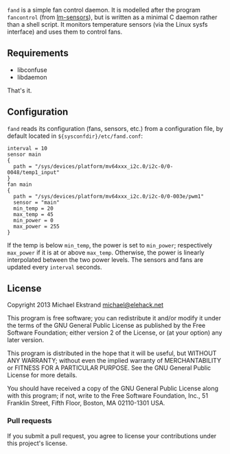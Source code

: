 `fand` is a simple fan control daemon.  It is modelled after the
program `fancontrol` (from [lm-sensors](http://www.lm-sensors.org/)),
but is written as a minimal C daemon rather than a shell script.  It
monitors temperature sensors (via the Linux sysfs interface) and uses
them to control fans.

## Requirements

- libconfuse
- libdaemon
  
That's it.

## Configuration

`fand` reads its configuration (fans, sensors, etc.) from a
configuration file, by default located in
`${sysconfdir}/etc/fand.conf`:

```
interval = 10
sensor main
{
  path = "/sys/devices/platform/mv64xxx_i2c.0/i2c-0/0-0048/temp1_input"
}
fan main
{
  path = "/sys/devices/platform/mv64xxx_i2c.0/i2c-0/0-003e/pwm1"
  sensor = "main"
  min_temp = 20
  max_temp = 45
  min_power = 0
  max_power = 255
}
```

If the temp is below `min_temp`, the power is set to `min_power`;
respectively `max_power` if it is at or above `max_temp`.  Otherwise,
the power is linearly interpolated between the two power levels.  The
sensors and fans are updated every `interval` seconds.

## License

Copyright 2013 Michael Ekstrand <michael@elehack.net>

This program is free software; you can redistribute it and/or modify
it under the terms of the GNU General Public License as published by
the Free Software Foundation; either version 2 of the License, or
(at your option) any later version.

This program is distributed in the hope that it will be useful,
but WITHOUT ANY WARRANTY; without even the implied warranty of
MERCHANTABILITY or FITNESS FOR A PARTICULAR PURPOSE.  See the
GNU General Public License for more details.

You should have received a copy of the GNU General Public License
along with this program; if not, write to the Free Software
Foundation, Inc., 51 Franklin Street, Fifth Floor, Boston,
MA 02110-1301 USA.

### Pull requests

If you submit a pull request, you agree to license your contributions
under this project's license.
